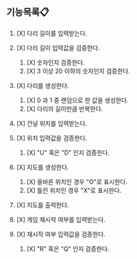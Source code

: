 ## 기능목록📋

1. [X] 다리 길이를 입력받는다.


2. [X] 다리 길이 입력값을 검증한다.
   1. [X] 숫자인지 검증한다.
   2. [X] 3 이상 20 이하의 숫자인지 검증한다.


3. [X] 다리를 생성한다.
   1. [X] 0 과 1 중 랜덤으로 한 값을 생성한다.
   2. [X] 다리의 길이만큼 반복한다.


4. [X] 건널 위치를 입력받는다.


5. [X] 위치 입력값을 검증한다.
   1. [X] "U" 혹은 "D" 인지 검증한다.


6. [X] 지도를 생성한다.
   1. [X] 올바른 위치인 경우 "O"로 표시한다.
   2. [X] 틀린 위치인 경우 "X"로 표시한다.


7. [X] 지도를 출력한다.


8. [X] 게임 재시작 여부를 입력받는다.


9. [X] 재시작 여부 입력값을 검증한다.
   1. [X] "R" 혹은 "Q" 인지 검증한다.
